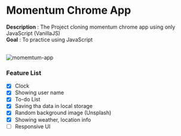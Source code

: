 # Momentum Chrome App

**Description** : The Project cloning momentum chrome app using only JavaScript (VanillaJS) <br/>
**Goal** : To practice using JavaScript
<br/>
<br/>

![momemtum-app](https://user-images.githubusercontent.com/28650320/78111122-2a4e0180-7437-11ea-87bf-d8a8319c132b.jpg)
<br/>

### Feature List

- [x] Clock
- [x] Showing user name 
- [x] To-do List
- [x] Saving tha data in local storage
- [x] Random background image (Unsplash)
- [x] Showing weather, location info
- [ ] Responsive UI
